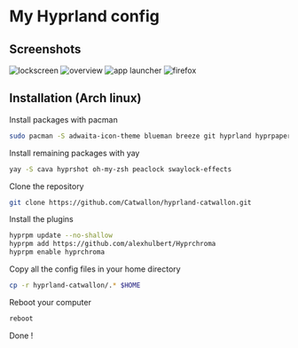 
# My Hyprland config

## Screenshots

![lockscreen](https://raw.github.com/Catwallon/hyprland-catwallon/master/screenshots/1.png)
![overview](https://raw.github.com/Catwallon/hyprland-catwallon/master/screenshots/2.png)
![app launcher](https://raw.github.com/Catwallon/hyprland-catwallon/master/screenshots/3.png)
![firefox](https://raw.github.com/Catwallon/hyprland-catwallon/master/screenshots/4.png)

## Installation (Arch linux)

Install packages with pacman
```bash
sudo pacman -S adwaita-icon-theme blueman breeze git hyprland hyprpaper imv kitty mpv neofetch noto-fonts-emoji qt5ct qt6ct swayidle thunar waybar wofi zsh
```
Install remaining packages with yay
```bash
yay -S cava hyprshot oh-my-zsh peaclock swaylock-effects
```
Clone the repository
```bash
git clone https://github.com/Catwallon/hyprland-catwallon.git
```
Install the plugins
```bash
hyprpm update --no-shallow
hyprpm add https://github.com/alexhulbert/Hyprchroma
hyprpm enable hyprchroma
```
Copy all the config files in your home directory
```bash
cp -r hyprland-catwallon/.* $HOME
```
Reboot your computer
```bash
reboot
```
Done !
